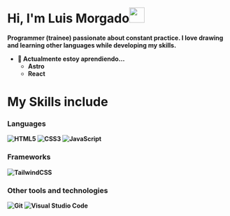 <h1><b>Hi, I'm Luis Morgado<b/><img src="https://media.giphy.com/media/hvRJCLFzcasrR4ia7z/giphy.gif" width="35"></h1>

 Programmer (trainee) passionate about constant practice. I love drawing and learning other languages while developing my skills.

 - 🌱 Actualmente estoy aprendiendo...
   -  Astro
   -  React

# My Skills include

<h3>Languages</h3>
 

![HTML5](https://img.shields.io/badge/html5-%23E34F26.svg?style=for-the-badge&logo=html5&logoColor=white)
![CSS3](https://img.shields.io/badge/css3-%231572B6.svg?style=for-the-badge&logo=css3&logoColor=white)
![JavaScript](https://img.shields.io/badge/javascript-%23323330.svg?style=for-the-badge&logo=javascript&logoColor=%23F7DF1E)



<h3>Frameworks</h3>

![TailwindCSS](https://img.shields.io/badge/tailwindcss-%2338B2AC.svg?style=for-the-badge&logo=tailwind-css&logoColor=white)

<h3>Other tools and technologies</h3>

![Git](https://img.shields.io/badge/git-%23F05033.svg?style=for-the-badge&logo=git&logoColor=white)
![Visual Studio Code](https://img.shields.io/badge/Visual%20Studio%20Code-0078d7.svg?style=for-the-badge&logo=visual-studio-code&logoColor=white)
